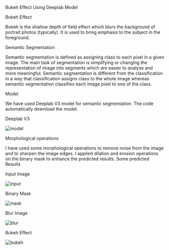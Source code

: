 Bukeh Effect Using Deeplab Model

 Bokeh Effect

 Bokeh is the shallow depth of field effect which blurs the background of portrait photos (typically). It is used to bring emphasis to the subject in the       foreground.

Semantic Segmentation

Semantic segmentation is defined as assigning class to each pixel in a given image. The main task of segmentation is simplifying or changing the representation of image into segments which are easier to analyse and more meaningful. Semantic segmentation is different from the classification in a way that classification assigns class to the whole image whereas semantic segmentation classifies each image pixel to one of the class.

Model

We have used Deeplab V3 model for semantic segmentation. The code automatically download the model. 

Deeplab V3



![model](https://user-images.githubusercontent.com/69388951/106385154-8afbf100-63f0-11eb-8fe6-b5de73bd331c.png)





Morphological operations

I have used some morphological operations to remove noise from the image and to sharpen the image edges. I applied dilation and erosion operations on the binary mask to enhance the predicted results.
Some predicted Results

Input Image




![input](https://user-images.githubusercontent.com/69388951/106386740-4d9b6180-63f8-11eb-824e-0a6436fc1990.png)





Binary Mask





![mask](https://user-images.githubusercontent.com/69388951/106386823-a7039080-63f8-11eb-8f13-b54b175a2bb2.png)






Blur Image





![blur](https://user-images.githubusercontent.com/69388951/106386863-dadeb600-63f8-11eb-954e-c6766dd254a7.png)





Bukeh Effect




![bukeh](https://user-images.githubusercontent.com/69388951/106386904-0a8dbe00-63f9-11eb-9f9d-b820c0e20135.jpg)


